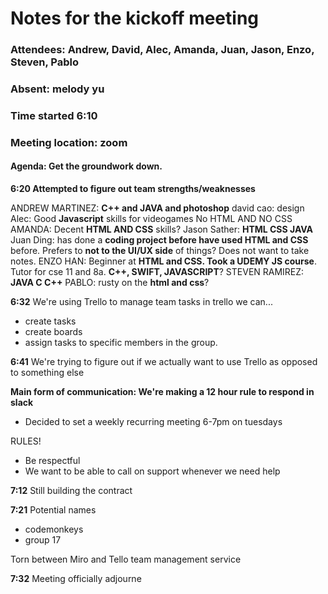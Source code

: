 # Notes for the kickoff meeting
### Attendees: Andrew, David, Alec, Amanda, Juan, Jason, Enzo, Steven, Pablo
### Absent: melody yu
### Time started 6:10
### Meeting location: zoom


#### Agenda: Get the groundwork down.

**6:20 Attempted to figure out team strengths/weaknesses**

ANDREW MARTINEZ: **C++ and JAVA and photoshop**
david cao: design 
Alec: Good **Javascript** skills for videogames  No HTML AND NO CSS
AMANDA: Decent **HTML AND CSS** skills?
Jason Sather:  **HTML CSS JAVA**
Juan Ding: has done a **coding project before have used HTML and CSS** before.  Prefers to **not to the UI/UX side** of things? Does not want to take notes.
ENZO HAN: Beginner at **HTML and CSS.  Took a UDEMY JS course**.  Tutor for cse 11 and 8a.  **C++, SWIFT, JAVASCRIPT**?
STEVEN RAMIREZ: **JAVA C C++**
PABLO: rusty on the **html and css**?




**6:32** We're using Trello to manage team tasks
in trello we can...
* create tasks
* create boards
* assign tasks to specific members in the group.

**6:41** We're trying to figure out if we actually want to use Trello as opposed to something else

**Main form of communication: We're making a 12 hour rule to respond in slack**

* Decided to set a weekly recurring meeting 6-7pm on tuesdays

RULES!
* Be respectful
* We want to be able to call on support whenever we need help

**7:12** Still building the contract

**7:21** Potential names
* codemonkeys
* group 17


Torn between Miro and Tello team management service

**7:32** Meeting officially adjourne